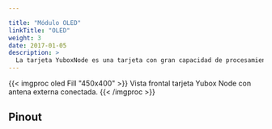 ```yaml
---

title: "Módulo OLED"
linkTitle: "OLED"
weight: 3
date: 2017-01-05
description: >
  La tarjeta YuboxNode es una tarjeta con gran capacidad de procesamiento, compacta, diseñada para la industria y eficiente en consumo de energía. Ideal para proyectos IoT de propósito general.
---
```


{{< imgproc oled Fill "450x400" >}}
Vista frontal tarjeta Yubox Node con antena externa conectada.
{{< /imgproc >}}

## Pinout
